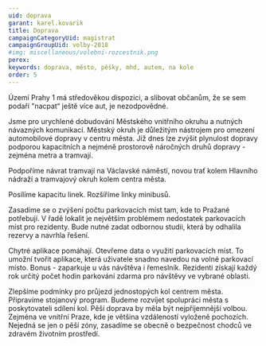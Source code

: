```yaml
---
uid: doprava
garant: karel.kovarik
title: Doprava
campaignCategoryUid: magistrat
campaignGroupUid: volby-2018
#img: miscellaneous/volebni-rozcestnik.png
perex: 
keywords: doprava, město, pěšky, mhd, autem, na kole
order: 5
---
```


Území Prahy 1 má středověkou dispozici, a slibovat občanům, že se sem podaří "nacpat“ ještě více aut, je nezodpovědné.

Jsme pro urychlené dobudování Městského vnitřního okruhu a nutných návazných komunikací. Městský okruh je důležitým nástrojem pro omezení automobilové dopravy v centru města. Již dnes lze zvýšit plynulost dopravy podporou kapacitních a nejméně prostorově náročných druhů dopravy - zejména metra a tramvají.

Podpoříme návrat tramvají na Václavské náměstí, novou trať kolem Hlavního nádraží a tramvajový okruh kolem centra města.

Posílíme kapacitu linek. Rozšíříme linky minibusů.

Zasadíme se o zvýšení počtu parkovacích míst tam, kde to Pražané potřebují. V řadě lokalit je největším problémem nedostatek parkovacích míst pro rezidenty. Bude nutné zadat odbornou studii, která by odhalila rezervy a navrhla řešení.

Chytré aplikace pomáhají. Otevřeme data o využití parkovacích míst. To umožní tvořit aplikace, která uživatele snadno navedou na volné parkovací místo.
Bonus - zaparkuje u vás návštěva i řemeslník. Rezidenti získají každý rok určitý počet hodin parkování zdarma pro návštěvy ve vybrané oblasti.

Zlepšíme podmínky pro průjezd jednostopých kol centrem města. Připravíme stojanový program. Budeme rozvíjet spolupráci města s poskytovateli sdílení kol.
Pěší doprava by měla být nejpříjemnější volbou. Zejména ve vnitřní Praze, kde je většina vzdáleností vyloženě pochozích. Nejedná se jen o pěší zóny, zasadíme se obecně o bezpečnost chodců ve zdravém životním prostředí.

